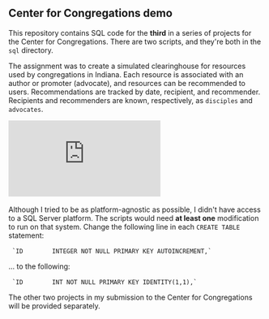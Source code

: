## Center for Congregations demo

This repository contains SQL code for the **third** in a series of projects
for the Center for Congregations. There are two scripts, and they're both in the
`sql` directory.

The assignment was to create a simulated clearinghouse for resources used by
congregations in Indiana. Each resource is associated with an author or promoter
(advocate), and resources can be recommended to users. Recommendations are tracked
by date, recipient, and recommender. Recipients and recommenders are known,
respectively, as `disciples` and `advocates`.

![entity relationship diagram](https://github.com/wrycoder/cfc/blob/main/erd.pdf "Entity Relationship Diagram")

Although I tried to be as platform-agnostic as possible, I didn't have access to
a SQL Server platform. The scripts would need **at least one** modification to
run on that system. Change the following line in each `CREATE TABLE` statement:

     `ID        INTEGER NOT NULL PRIMARY KEY AUTOINCREMENT,`

  ... to the following:

     `ID        INT NOT NULL PRIMARY KEY IDENTITY(1,1),`

The other two projects in my submission to the Center for Congregations will
be provided separately.
